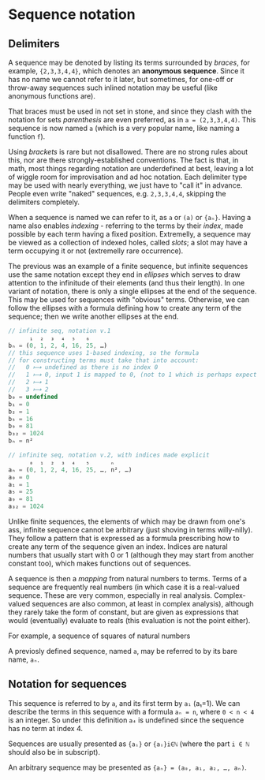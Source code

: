 # Sequence notation

## Delimiters

A sequence may be denoted by listing its terms surrounded by *braces*, for example, `{2,3,3,4,4}`, which denotes an **anonymous sequence**. Since it has no name we cannot refer to it later, but sometimes, for one-off or throw-away sequences such inlined notation may be useful (like anonymous functions are).

That braces must be used in not set in stone, and since they clash with the notation for sets *parenthesis* are even preferred, as in `a = (2,3,3,4,4)`. This sequence is now named `a` (which is a very popular name, like naming a function `f`).

Using *brackets* is rare but not disallowed. There are no strong rules about this, nor are there strongly-established conventions. The fact is that, in math, most things regarding notation are underdefined at best, leaving a lot of wiggle room for improvisation and ad hoc notation. Each delimiter type may be used with nearly everything, we just have to "call it" in advance. People even write "naked" sequences, e.g. `2,3,3,4,4`, skipping the delimiters completely.

When a sequence is named we can refer to it, as `a` or `(a)` or `{aₙ}`. Having a name also enables *indexing* - referring to the terms by their *index*, made possible by each term having a fixed position. Extremelly, a sequence may be viewed as a collection of indexed holes, called *slots*; a slot may have a term occupying it or not (extremelly rare occurrence).

The previous was an example of a finite sequence, but infinite sequences use the same notation except they end in *ellipses* which serves to draw attention to the infinitude of their elements (and thus their length). In one variant of notation, there is only a single ellipses at the end of the sequence. This may be used for sequences with "obvious" terms. Otherwise, we can follow the ellipses with a formula defining how to create any term of the sequence; then we write another ellipses at the end.

```js
// infinite seq, notation v.1
      ₁  ₂  ₃  ₄  ₅   ₆
bₙ = (0, 1, 2, 4, 16, 25, …)
// this sequence uses 1-based indexing, so the formula
// for constructing terms must take that into account:
//   0 ⟼ undefined as there is no index 0
//   1 ⟼ 0, input 1 is mapped to 0, (not to 1 which is perhaps expected)
//   2 ⟼ 1
//   3 ⟼ 2
b₀ = undefined
b₁ = 0
b₂ = 1
b₅ = 16
b₉ = 81
b₃₂ = 1024
bₙ = n²

// infinite seq, notation v.2, with indices made explicit
      ₀  ₁  ₂  ₃  ₄   ₅      ₙ
aₙ = (0, 1, 2, 4, 16, 25, …, n², …)
a₀ = 0
a₁ = 1
a₅ = 25
a₉ = 81
a₃₂ = 1024
```



Unlike finite sequences, the elements of which may be drawn from one's ass, infinite sequence cannot be arbitrary (just shoving in terms willy-nilly). They follow a pattern that is expressed as a formula prescribing how to create any term of the sequence given an index. Indices are natural numbers that usually start with 0 or 1 (although they may start from another constant too), which makes functions out of sequences.

A sequence is then a *mapping* from natural numbers to terms. Terms of a sequence are frequently real numbers (in which case it is a real-valued sequence. These are very common, especially in real analysis. Complex-valued sequences are also common, at least in complex analysis), although they rarely take the form of constant, but are given as expressions that would (eventually) evaluate to reals (this evaluation is not the point either).


For example, a sequence of squares of natural numbers


A previosly defined sequence, named `a`, may be referred to by its bare name, `aₙ`.

## Notation for sequences

This sequence is referred to by `a`, and its first term by `a₁` (a₁=1). We can describe the terms in this sequence with a formula `aₙ = n`, where `0 < n < 4` is an integer. So under this definition `a₄` is undefined since the sequence has no term at index 4.

Sequences are usually presented as `{aᵢ}` or `{aᵢ}i∈ℕ` (where the part `i ∈ ℕ` should also be in subscript).

An arbitrary sequence may be presented as `{aₙ} = (a₀, a₁, a₂, …, aₙ)`.
